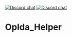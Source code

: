 [![Discord chat](https://img.shields.io/discord/401372086746087425.svg?style=social&label=Discord%20chat)](https://discord.gg/xYc5hG6)
[![Discord chat](https://img.shields.io/discord/401372086746087425.svg?style=social&label=Discord%20chat)](https://discord.gg/dBm3Xcp)

# OpIda_Helper
